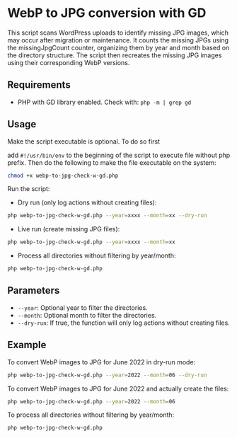 # WebP to JPG conversion with GD

This script scans WordPress uploads to identify missing JPG images, which may occur after migration or maintenance. It counts the missing JPGs using the missingJpgCount counter, organizing them by year and month based on the directory structure. The script then recreates the missing JPG images using their corresponding WebP versions.

## Requirements

- PHP with GD library enabled. Check with: `php -m | grep gd`

## Usage

Make the script executable is optional. To do so first 

add `#!/usr/bin/env` to the beginning of the script to execute file without php prefix. Then do the following to make the file executable on the system:
```sh
chmod +x webp-to-jpg-check-w-gd.php
```

Run the script:

- Dry run (only log actions without creating files):
```sh
php webp-to-jpg-check-w-gd.php --year=xxxx --month=xx --dry-run
```

- Live run (create missing JPG files):
```sh
php webp-to-jpg-check-w-gd.php --year=xxxx --month=xx
```

- Process all directories without filtering by year/month:
```sh
php webp-to-jpg-check-w-gd.php
```

## Parameters

- `--year`: Optional year to filter the directories.
- `--month`: Optional month to filter the directories.
- `--dry-run`: If true, the function will only log actions without creating files.

## Example

To convert WebP images to JPG for June 2022 in dry-run mode:
```sh
php webp-to-jpg-check-w-gd.php --year=2022 --month=06 --dry-run
```

To convert WebP images to JPG for June 2022 and actually create the files:
```sh
php webp-to-jpg-check-w-gd.php --year=2022 --month=06
```

To process all directories without filtering by year/month:
```sh
php webp-to-jpg-check-w-gd.php
```
